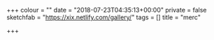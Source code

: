+++
colour = ""
date = "2018-07-23T04:35:13+00:00"
private = false
sketchfab = "https://xix.netlify.com/gallery/"
tags = []
title = "merc"

+++
